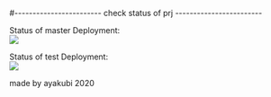 #------------------------ check status of prj ------------------------

Status of master Deployment:<br>
<img src="https://github.com/aayakubi/hub/workflows/hub-act/badge.svg?branch=master"><br>

Status of test Deployment:<br>
<img src="https://github.com/aayakubi/hub/workflows/hub-act-tst/badge.svg?branch=master"><br>


made by ayakubi 2020
